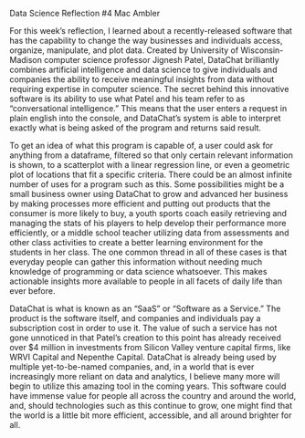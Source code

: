Data Science Reflection #4
Mac Ambler

For this week’s reflection, I learned about a recently-released software that has the capability to change the way businesses and individuals access, organize, manipulate, and plot data. Created by University of Wisconsin-Madison computer science professor Jignesh Patel, DataChat brilliantly combines artificial intelligence and data science to give individuals and companies the ability to receive meaningful insights from data without requiring expertise in computer science. The secret behind this innovative software is its ability to use what Patel and his team refer to as “conversational intelligence.” This means that the user enters a request in plain english into the console, and DataChat’s system is able to interpret exactly what is being asked of the program and returns said result.

To get an idea of what this program is capable of, a user could ask for anything from a dataframe, filtered so that only certain relevant information is shown, to a scatterplot with a linear regression line, or even a geometric plot of locations that fit a specific criteria. There could be an almost infinite number of uses for a program such as this. Some possibilities might be a small business owner using DataChat to grow and advanced her business by making processes more efficient and putting out products that the consumer is more likely to buy, a youth sports coach easily retrieving and managing the stats of his players to help develop their performance more efficiently, or a middle school teacher utilizing data from assessments and other class activities to create a better learning environment for the students in her class. The one common thread in all of these cases is that everyday people can gather this information without needing much knowledge of programming or data science whatsoever. This makes actionable insights more available to people in all facets of daily life than ever before.

DataChat is what is known as an “SaaS” or “Software as a Service.” The product is the software itself, and companies and individuals pay a subscription cost in order to use it. The value of such a service has not gone unnoticed in that Patel’s creation to this point has already received over $4 million in investments from Silicon Valley venture capital firms, like WRVI Capital and Nepenthe Capital. DataChat is already being used by multiple yet-to-be-named companies, and, in a world that is ever increasingly more reliant on data and analytics, I believe many more will begin to utilize this amazing tool in the coming years. This software could have immense value for people all across the country and around the world, and, should technologies such as this continue to grow, one might find that the world is a little bit more efficient, accessible, and all around brighter for all.
